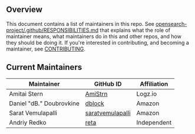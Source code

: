 ## Overview

This document contains a list of maintainers in this repo. See [opensearch-project/.github/RESPONSIBILITIES.md](https://github.com/opensearch-project/.github/blob/main/RESPONSIBILITIES.md#maintainer-responsibilities) that explains what the role of maintainer means, what maintainers do in this and other repos, and how they should be doing it. If you're interested in contributing, and becoming a maintainer, see [CONTRIBUTING](CONTRIBUTING.md).

## Current Maintainers

| Maintainer               | GitHub ID                                               | Affiliation |
| ------------------------ | ------------------------------------------------------- | ----------- |
| Amitai Stern             | [AmiStrn](https://github.com/AmiStrn)                   | Logz.io     |
| Daniel "dB." Doubrovkine | [dblock](https://github.com/dblock)                     | Amazon      |
| Sarat Vemulapalli        | [saratvemulapalli](https://github.com/saratvemulapalli) | Amazon      |
| Andriy Redko             | [reta](https://github.com/reta)                         | Independent |
